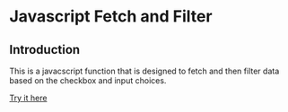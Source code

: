 # Javascript Fetch and Filter

## Introduction 
This is a javacscript function that is designed to fetch and then filter data based on the checkbox and input choices.

[Try it here](https://jsfetchnfilter.netlify.app/)
